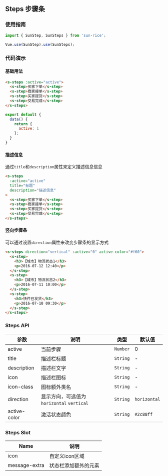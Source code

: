 ## Steps 步骤条

### 使用指南
``` javascript
import { SunStep, SunSteps } from 'sun-rice';

Vue.use(SunStep).use(SunSteps);
```

### 代码演示

#### 基础用法

```html
<s-steps :active="active">
  <s-step>买家下单</s-step>
  <s-step>商家接单</s-step>
  <s-step>买家提货</s-step>
  <s-step>交易完成</s-step>
</s-steps>
```

```javascript
export default {
  data() {
    return {
      active: 1
    };
  }
}
```

#### 描述信息

通过`title`和`description`属性来定义描述信息信息

```html
<s-steps
  :active="active"
  title="标题"
  description="描述信息"
>
  <s-step>买家下单</s-step>
  <s-step>商家接单</s-step>
  <s-step>买家提货</s-step>
  <s-step>交易完成</s-step>
</s-steps>
```

#### 竖向步骤条
可以通过设置`direction`属性来改变步骤条的显示方式

```html
<s-steps direction="vertical" :active="0" active-color="#f60">
  <s-step>
    <h3>【城市】物流状态1</h3>
    <p>2016-07-12 12:40</p>
  </s-step>
  <s-step>
    <h3>【城市】物流状态2</h3>
    <p>2016-07-11 10:00</p>
  </s-step>
  <s-step>
    <h3>快件已发货</h3>
    <p>2016-07-10 09:30</p>
  </s-step>
</s-steps>
```

### Steps API

| 参数 | 说明 | 类型 | 默认值 |
|-----------|-----------|-----------|-------------|
| active | 当前步骤 | `Number` | 0 |
| title | 描述栏标题 | `String` | - |
| description | 描述栏文字 | `String` | - |
| icon | 描述栏图标 | `String` | - |
| icon-class | 图标额外类名 | `String` | - |
| direction | 显示方向，可选值为 `horizontal` `vertical` | `String` | `horizontal` |
| active-color | 激活状态颜色 | `String` | `#2c88ff` |

### Steps Slot

| Name | 说明 |
|-----------|-----------|
| icon | 自定义icon区域 |
| message-extra | 状态栏添加额外的元素 |
